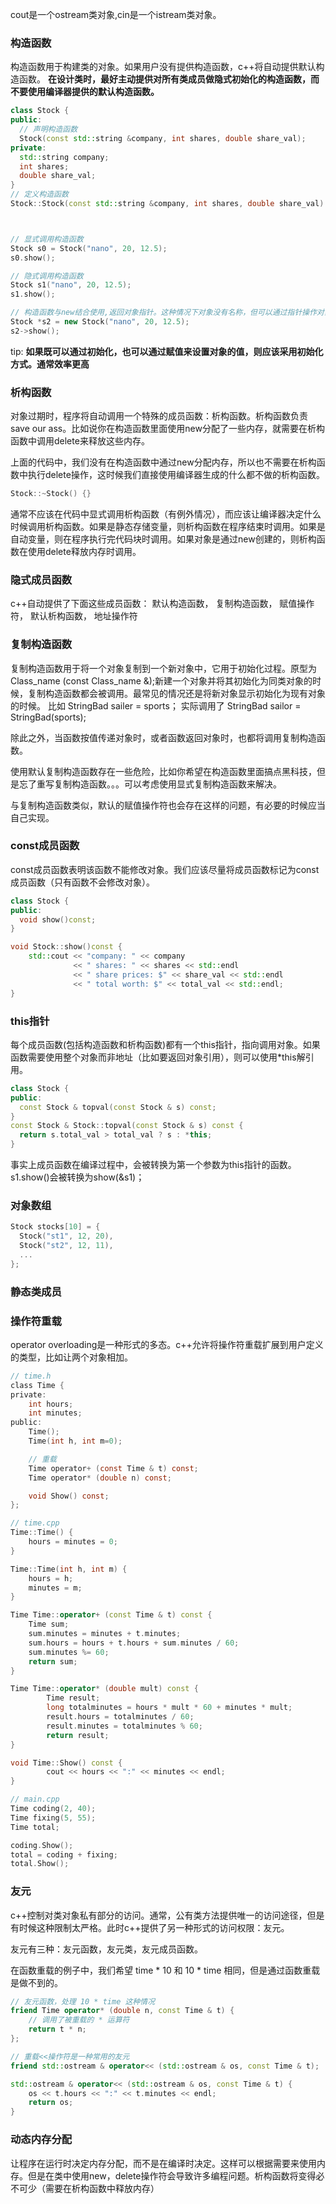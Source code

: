 cout是一个ostream类对象,cin是一个istream类对象。

### 构造函数
构造函数用于构建类的对象。如果用户没有提供构造函数，c++将自动提供默认构造函数。
**在设计类时，最好主动提供对所有类成员做隐式初始化的构造函数，而不要使用编译器提供的默认构造函数。**

```cpp
class Stock {
public: 
  // 声明构造函数
  Stock(const std::string &company, int shares, double share_val);
private:
  std::string company;
  int shares;
  double share_val;
}
// 定义构造函数
Stock::Stock(const std::string &company, int shares, double share_val) : company(company), shares(shares), share_val(share_val) {}



// 显式调用构造函数
Stock s0 = Stock("nano", 20, 12.5);
s0.show();

// 隐式调用构造函数
Stock s1("nano", 20, 12.5); 
s1.show();

// 构造函数与new结合使用,返回对象指针。这种情况下对象没有名称，但可以通过指针操作对象
Stock *s2 = new Stock("nano", 20, 12.5);
s2->show();
```

tip: **如果既可以通过初始化，也可以通过赋值来设置对象的值，则应该采用初始化方式。通常效率更高**

### 析构函数
对象过期时，程序将自动调用一个特殊的成员函数：析构函数。析构函数负责save our ass。比如说你在构造函数里面使用new分配了一些内存，就需要在析构函数中调用delete来释放这些内存。

上面的代码中，我们没有在构造函数中通过new分配内存，所以也不需要在析构函数中执行delete操作，这时候我们直接使用编译器生成的什么都不做的析构函数。

```cpp
Stock::~Stock() {}
```

通常不应该在代码中显式调用析构函数（有例外情况），而应该让编译器决定什么时候调用析构函数。如果是静态存储变量，则析构函数在程序结束时调用。如果是自动变量，则在程序执行完代码块时调用。如果对象是通过new创建的，则析构函数在使用delete释放内存时调用。

### 隐式成员函数
c++自动提供了下面这些成员函数：
  默认构造函数，
  复制构造函数，
  赋值操作符，
  默认析构函数，
  地址操作符

### 复制构造函数
复制构造函数用于将一个对象复制到一个新对象中，它用于初始化过程。原型为Class_name (const Class_name &);新建一个对象并将其初始化为同类对象的时候，复制构造函数都会被调用。最常见的情况还是将新对象显示初始化为现有对象的时候。
比如 StringBad sailer = sports； 
实际调用了 StringBad sailor = StringBad(sports);

除此之外，当函数按值传递对象时，或者函数返回对象时，也都将调用复制构造函数。

使用默认复制构造函数存在一些危险，比如你希望在构造函数里面搞点黑科技，但是忘了重写复制构造函数。。。可以考虑使用显式复制构造函数来解决。

与复制构造函数类似，默认的赋值操作符也会存在这样的问题，有必要的时候应当自己实现。

### const成员函数
const成员函数表明该函数不能修改对象。我们应该尽量将成员函数标记为const成员函数（只有函数不会修改对象）。

```cpp
class Stock {
public:
  void show()const;
}

void Stock::show()const {
    std::cout << "company: " << company
              << " shares: " << shares << std::endl
              << " share prices: $" << share_val << std::endl
              << " total worth: $" << total_val << std::endl;
}
```

### this指针
每个成员函数(包括构造函数和析构函数)都有一个this指针，指向调用对象。如果函数需要使用整个对象而非地址（比如要返回对象引用），则可以使用*this解引用。

```cpp
class Stock {
public:
  const Stock & topval(const Stock & s) const;
}
const Stock & Stock::topval(const Stock & s) const {
  return s.total_val > total_val ? s : *this;
}
```

事实上成员函数在编译过程中，会被转换为第一个参数为this指针的函数。s1.show()会被转换为show(&s1)；

### 对象数组
```cpp
Stock stocks[10] = {
  Stock("st1", 12, 20),
  Stock("st2", 12, 11),
  ...
};
```

### 静态类成员

### 操作符重载
operator overloading是一种形式的多态。c++允许将操作符重载扩展到用户定义的类型，比如让两个对象相加。

```h
// time.h
class Time {
private:
    int hours;
    int minutes;
public:
    Time();
    Time(int h, int m=0);

    // 重载
    Time operator+ (const Time & t) const;
    Time operator* (double n) const;

    void Show() const;
};
```

```cpp
// time.cpp
Time::Time() {
    hours = minutes = 0;
}

Time::Time(int h, int m) {
    hours = h;
    minutes = m;
}

Time Time::operator+ (const Time & t) const {
    Time sum;
    sum.minutes = minutes + t.minutes;
    sum.hours = hours + t.hours + sum.minutes / 60;
    sum.minutes %= 60;
    return sum;
}

Time Time::operator* (double mult) const {
        Time result;
        long totalminutes = hours * mult * 60 + minutes * mult;
        result.hours = totalminutes / 60;
        result.minutes = totalminutes % 60;
        return result;
}

void Time::Show() const {
        cout << hours << ":" << minutes << endl;
}
```

```cpp
// main.cpp
Time coding(2, 40);
Time fixing(5, 55);
Time total;

coding.Show();
total = coding + fixing;
total.Show();
```

### 友元
c++控制对类对象私有部分的访问。通常，公有类方法提供唯一的访问途径，但是有时候这种限制太严格。此时c++提供了另一种形式的访问权限：友元。

友元有三种：友元函数，友元类，友元成员函数。

在函数重载的例子中，我们希望 time * 10 和 10 * time 相同，但是通过函数重载是做不到的。

```cpp
// 友元函数，处理 10 * time 这种情况
friend Time operator* (double n, const Time & t) {
    // 调用了被重载的 * 运算符
    return t * n;
};

// 重载<<操作符是一种常用的友元
friend std::ostream & operator<< (std::ostream & os, const Time & t);

std::ostream & operator<< (std::ostream & os, const Time & t) {
    os << t.hours << ":" << t.minutes << endl;
    return os;
}
```

### 动态内存分配
让程序在运行时决定内存分配，而不是在编译时决定。这样可以根据需要来使用内存。但是在类中使用new，delete操作符会导致许多编程问题。析构函数将变得必不可少（需要在析构函数中释放内存）

